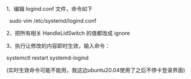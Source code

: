 1、编辑 logind.conf 文件，命令如下

   sudo vim /etc/systemd/logind.conf

2、把所有相关 HandleLidSwitch 的值都改成 ignore

3、执行让修改的内容即时生效，输入命令：

systemctl restart systemd-logind

(实时生效命令可能不能用，我这边ubuntu20.04使用了之后不停卡登录界面)


